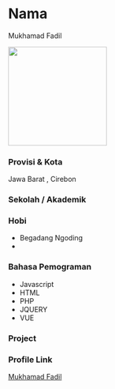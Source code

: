 # Nama
Mukhamad Fadil

<img src="https://avatars.githubusercontent.com/u/70373705?s=40&v=4" width="200" height="200" align="center"/>

### Provisi & Kota

Jawa Barat , Cirebon

### Sekolah / Akademik


### Hobi

- Begadang Ngoding
- 


### Bahasa Pemograman 

- Javascript
- HTML
- PHP
- JQUERY
- VUE

### Project



### Profile Link

[Mukhamad Fadil](https://github.com/fadil9871)
